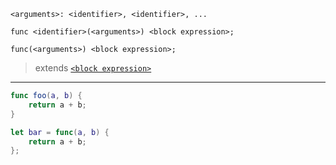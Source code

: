 ```
<arguments>: <identifier>, <identifier>, ...

func <identifier>(<arguments>) <block expression>;

func(<arguments>) <block expression>;
```

> extends [`<block expression>`](./block_expression.md)

---

```swift
func foo(a, b) {
    return a + b;
}

let bar = func(a, b) {
    return a + b;
};
```
